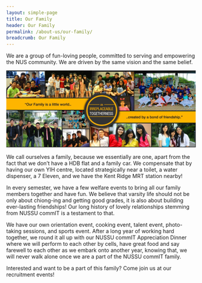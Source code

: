 ```yaml
---
layout: simple-page
title: Our Family
header: Our Family
permalink: /about-us/our-family/
breadcrumb: Our Family
---
```


We are a group of fun-loving people, committed to serving and empowering the NUS community. We are driven by the same vision and the same belief.

![An irreplaceable togetherness: Our Family is a little world created by a bond of friendship](/images/our-family.jpg)

We call ourselves a family, because we essentially are one, apart from the fact that we don’t have a HDB flat and a family car. We compensate that by having our own YIH centre, located strategically near a toilet, a water dispenser, a 7 Eleven, and we have the Kent Ridge MRT station nearby!

In every semester, we have a few welfare events to bring all our family members together and have fun. We believe that varsity life should not be only about chiong-ing and getting good grades, it is also about building ever-lasting friendships! Our long history of lovely relationships stemming from NUSSU commIT is a testament to that.

We have our own orientation event, cooking event, talent event, photo-taking sessions, and sports event. After a long year of working hard together, we round it all up with our NUSSU commIT Appreciation Dinner where we will perform to each other by cells, have great food and say farewell to each other as we embark onto another year, knowing that, we will never walk alone once we are a part of the NUSSU commIT family.

Interested and want to be a part of this family? Come join us at our recruitment events!